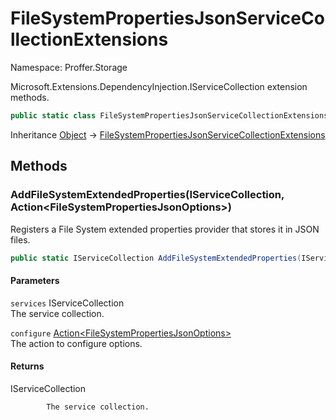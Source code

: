 # FileSystemPropertiesJsonServiceCollectionExtensions

Namespace: Proffer.Storage

Microsoft.Extensions.DependencyInjection.IServiceCollection extension methods.

```csharp
public static class FileSystemPropertiesJsonServiceCollectionExtensions
```

Inheritance [Object](https://docs.microsoft.com/en-us/dotnet/api/system.object) → [FileSystemPropertiesJsonServiceCollectionExtensions](./proffer.storage.filesystempropertiesjsonservicecollectionextensions)

## Methods

### **AddFileSystemExtendedProperties(IServiceCollection, Action&lt;FileSystemPropertiesJsonOptions&gt;)**

Registers a File System extended properties provider that stores it in JSON files.

```csharp
public static IServiceCollection AddFileSystemExtendedProperties(IServiceCollection services, Action<FileSystemPropertiesJsonOptions> configure)
```

#### Parameters

`services` IServiceCollection<br>
The service collection.

`configure` [Action&lt;FileSystemPropertiesJsonOptions&gt;](https://docs.microsoft.com/en-us/dotnet/api/system.action-1)<br>
The action to configure options.

#### Returns

IServiceCollection<br>

            The service collection.
